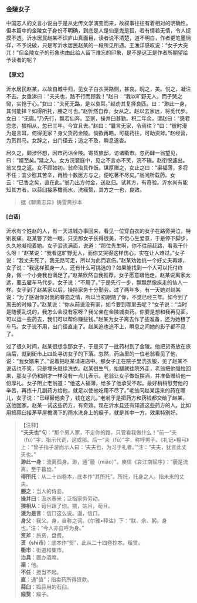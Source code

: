 <script type="text/javascript">
    var head = document.getElementsByTagName('head')[0];
    cssURL = '/public/liao.css';
    linkTag = document.createElement('link');
    linkTag.href = cssURL;
    linkTag.setAttribute('type','text/css');
    linkTag.setAttribute('rel','stylesheet');
    head.appendChild(linkTag);
</script>
### 金陵女子

中国志人的文言小说由于是从史传文学演变而来，故叙事往往有着相对的明确性。但本篇中的金陵女子身份不明确，到底是人是仙是鬼是狐，若有情若无情，令人捉摸不透。沂水居民赵某不识庐山真面目，读者说不清楚，道不明白，作者更笔墨徜徉，不予说破，只是写沂水居民赵某的一段所见所遇。王渔洋感叹说：“女子大突兀！”但金陵女子的形象也由此给人留下难忘的印象，是不是这正是作者所期望给予读者的呢？

#### 【原文】
<section>
沂水居民赵某，以故自城中归，见女子白衣哭路侧，甚哀。睨之，美。悦之，凝注不去。女垂涕曰：“夫夫也，路不行而顾我！”赵曰：“我以旷野无人，而子哭之恸，实怆于心。”女曰：“夫死无路，是以哀耳。”赵劝其复择良匹。曰：“渺此一身，其何能择？如得所托，媵之可也。”赵忻然自荐，女从之。赵以去家远，将觅代步。女曰：“无庸。”乃先行，飘若仙奔。至家，操井臼甚勤。积二年余，谓赵曰：“感君恋恋，猥相从，忽已三年。今宜且去。”赵曰：“曩言无家，令焉往？”曰：“彼时漫为是言耳，何得无家？身父货药金陵。倘欲再晤，可载药往，可助资斧。”赵经营，为贳舆马。女辞之，出门径去；追之不及，瞬息遂杳。

居久之，颇涉怀想，因市药诣金陵。寄货旅邸，访诸衢市。忽药肆一翁望见，曰：“婿至矣。”延之入。女方浣裳庭中，见之不言亦不笑，浣不辍。赵衔恨遽出。翁又曳之返。女不顾如初。翁命治具作饭。谋厚赠之，女止之曰：“渠福薄，多将不任；宜少慰其苦辛，再检十数医方与之，便吃著不尽矣。”翁问所载药。女云：“已售之矣，直在此。”翁乃出方付金，送赵归。试其方，有奇验。沂水尚有能知其方者。以蒜臼接茅檐雨水，洗瘊赘，其方之一也，良效。

</section>

> 据《聊斋志异》铸雪斋抄本

#### [白话]
<aside>

沂水有个姓赵的人，有一天进城办事回来，看见一位穿白衣的女子在路旁哭泣，特别哀痛。赵某瞥了她一眼，只见那女子长得很美，不觉心生爱意，于是停下脚步，久久地凝视着她。女子泪流满面，说道：“那位先生啊，你不往前赶路，看我干什么呀！”赵某说：“我看这旷野无人，而你又哭得这样伤心，实在让人难过。”女子说：“我丈夫死了，我无路可走，所以为此而哀伤。”赵某劝她挑一个好丈夫再嫁，女子说：“我这样孤身一人，还有什么可挑选的？如果能找到一个人可以托付终身，做一个小妾我也满足了。”赵某欣然自我推荐，女子愿意跟他走。赵某说离家太远，要去雇车马代步。女子说：“不用了。”于是先行一步，飘飘然像疾走的仙人一样。女子到了赵某家以后，操持家务十分勤劳。过了两年多，有一天她对赵某说：“为了感谢你对我的眷恋之情，所以当初跟随了你，不觉已经三年。如今到了离去的时候了。”赵某说：“你从前说没有家，如今要到哪里去呢？”女子说：“当时是随便乱说的，我怎么会没有家呀？我父亲在金陵城卖药。你要是想和我再见面，可以运一些药去，我们可以帮你赚些钱。”赵某为女子离去作了些准备，还为她租了车马。女子说不用，出门径直走了。赵某追也追不上，瞬息之间她的影子都不见了。

过了很久时间，赵某很想念那女子，于是买了一批药材到了金陵。他把货寄放在旅店后，就到街市上四处寻访女子的下落。忽然，药店里的一位老翁看见了他，说：“我女婿来了。”说着把赵某请进店中。那女子正在院子里洗衣服，见了赵某不说话也不笑，只是埋头继续洗衣。赵某很生气，抬腿就往院外走，老翁把他强拉回来，那女子仍和刚才一样没有一点儿表示。老翁让女子做饭摆酒，并准备赠给他一份厚礼。女子阻止老翁道：“他这人福薄，给多了他承受不起。最好稍稍慰劳他的辛苦，再拣十几副药方给他，就足以使他吃用不尽了。”老翁问赵某运来的药在哪儿，女子说：“已经替他卖了，钱在这儿。”老翁于是把药方和药钱都交给了赵某，送他回家。赵某一试这些药方，有奇效。现在沂水县还有知道这些药方的人。比如用捣蒜臼接茅草屋檐滴下的雨水洗身上的瘊子，就是其中一方，效果特别好。

</aside>

> 【注释】  
<b>“夫夫也”句</b>：“那个男人家，不走你的路，只管看我做什么！”前一“夫（fú）”字，指示代词，这或那。后一“夫（fū）”字，称呼男子。《礼记•檀弓》上：“曾子指子游而示人曰：‘夫夫也，为习于礼者。’”注：“夫夫，犹言此丈夫也。”  
<b>渺此一身</b>：流离孤身。渺，通“藐（miǎo）”。庾信《哀江南赋序》：“藐是流离，至于暮齿。”  
<b>得所托</b>：从二十四卷本，底本作“其所托”。所托，托身之人。指未来的丈夫。  
<b>媵之</b>：当人的侍妾。  
<b>操井臼</b>：汲水舂米；泛指家务劳动。  
<b>猥相从</b>：苟且跟了你。猥，姑且，苟且。  
<b>漫为是言</b>：信口这么说。漫，信口。  
<b>身父</b>：我父。身，自称之词。《尔雅•释诂》下：“朕、余、躬，身也。”注：“今人亦自呼为身。”  
<b>资斧</b>：旅资，盘费。  
<b>贳（shì市）</b>：底本作“赀”，此从二十四卷抄本。租赁。  
<b>衢市</b>：街道和集市。  
<b>治具</b>：置办酒席。  
<b>渠</b>：他。  
<b>不任</b>：担当不起。  
<b>直</b>：通“值”；指卖药所得贷款。  
<b>蒜臼</b>：捣蒜用的石臼。  
<b>瘊赘</b>：瘊子。  
